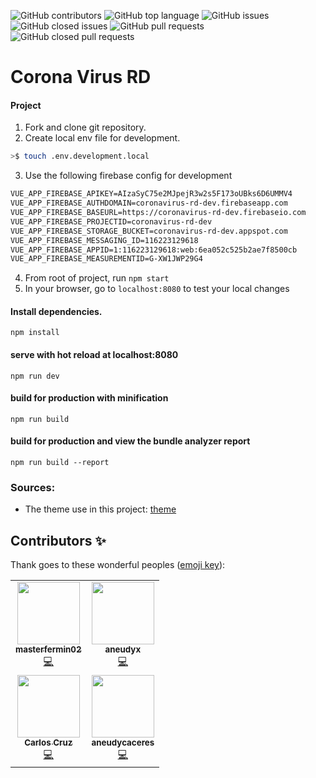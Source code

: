 ![GitHub contributors](https://img.shields.io/github/contributors-anon/masterfermin02/coronavirusrd?style=for-the-badge)
![GitHub top language](https://img.shields.io/github/languages/top/masterfermin02/coronavirusrd?style=for-the-badge)
![GitHub issues](https://img.shields.io/github/issues/masterfermin02/coronavirusrd?style=for-the-badge)
![GitHub closed issues](https://img.shields.io/github/issues-closed/masterfermin02/coronavirusrd?style=for-the-badge)
![GitHub pull requests](https://img.shields.io/github/issues-pr/masterfermin02/coronavirusrd?style=for-the-badge)
![GitHub closed pull requests](https://img.shields.io/github/issues-pr-closed/masterfermin02/coronavirusrd?style=for-the-badge)

# Corona Virus RD

#### Project
1. Fork and clone git repository.
2. Create local env file for development.
```bash
>$ touch .env.development.local
``` 
3. Use the following firebase config for development
```txt
VUE_APP_FIREBASE_APIKEY=AIzaSyC75e2MJpejR3w2s5F173oUBks6D6UMMV4
VUE_APP_FIREBASE_AUTHDOMAIN=coronavirus-rd-dev.firebaseapp.com
VUE_APP_FIREBASE_BASEURL=https://coronavirus-rd-dev.firebaseio.com
VUE_APP_FIREBASE_PROJECTID=coronavirus-rd-dev
VUE_APP_FIREBASE_STORAGE_BUCKET=coronavirus-rd-dev.appspot.com
VUE_APP_FIREBASE_MESSAGING_ID=116223129618
VUE_APP_FIREBASE_APPID=1:116223129618:web:6ea052c525b2ae7f8500cb
VUE_APP_FIREBASE_MEASUREMENTID=G-XW1JWP29G4
```
4. From root of project, run `npm start`
5. In your browser, go to `localhost:8080` to test your local changes

#### Install dependencies.
`npm install`
#### serve with hot reload at localhost:8080
`npm run dev`

#### build for production with minification
`npm run build`

#### build for production and view the bundle analyzer report
`npm run build --report`

### Sources:
- The theme use in this project: [theme](https://mdbootstrap.com/docs/vue/)

## Contributors ✨
Thank goes to these wonderful peoples ([emoji key](https://allcontributors.org/docs/en/emoji-key)):
<!-- ALL-CONTRIBUTORS-LIST:START - Do not remove or modify this section -->
<!-- prettier-ignore-start -->
<!-- markdownlint-disable -->
<table>
  <tr>
    <td align="center"><a href="https://github.com/masterfermin02"><img src="https://avatars2.githubusercontent.com/u/4625540?s=460&u=95fee6a27a7ba27b993883be4c43991e019871d4&v=4" width="100px;" alt=""/><br /><sub><b>masterfermin02</b></sub></a><br /><a href="https://github.com/masterfermin02/coronavirusrd/commits?author=masterfermin02" title="Code">💻</a></td>
    <td align="center"><a href="https://github.com/aneudyx"><img src="https://avatars0.githubusercontent.com/u/23561071?s=400&v=4" width="100px;" alt=""/><br /><sub><b>aneudyx</b></sub></a><br /><a href="https://github.com/masterfermin02/coronavirusrd/commits?author=aneudyx" title="Code">💻</a></td>
  </tr>
  <tr>
    <td align="center"><a href="https://github.com/ccruz2886"><img src="https://avatars2.githubusercontent.com/u/7207257?v=4" width="100px;" alt=""/><br /><sub><b>Carlos Cruz</b></sub></a><br /><a href="https://github.com/masterfermin02/coronavirusrd/commits?author=ccruz2886" title="Code">💻</a></td>
    <td align="center"><a href="https://github.com/aneudycaceres"><img src="https://avatars1.githubusercontent.com/u/19669430?v=4" width="100px;" alt=""/><br /><sub><b>aneudycaceres</b></sub></a><br /><a href="https://github.com/masterfermin02/coronavirusrd/commits?author=aneudycaceres" title="Code">💻</a></td>
  </tr>
</table>

<!-- markdownlint-enable -->
<!-- prettier-ignore-end -->
<!-- ALL-CONTRIBUTORS-LIST:END -->
